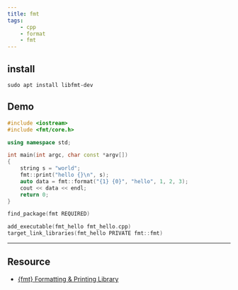 ```yaml
---
title: fmt
tags:   
    - cpp
    - format
    - fmt
---
```


## install
```
sudo apt install libfmt-dev
```

## Demo
```cpp title="fmt_hello.cpp"
#include <iostream>
#include <fmt/core.h>

using namespace std;

int main(int argc, char const *argv[])
{
    string s = "world";
    fmt::print("hello {}\n", s);
    auto data = fmt::format("{1} {0}", "hello", 1, 2, 3);
    cout << data << endl;
    return 0;
}
```

```c title="CMakeLists.txt"
find_package(fmt REQUIRED)

add_executable(fmt_hello fmt_hello.cpp)
target_link_libraries(fmt_hello PRIVATE fmt::fmt)
```

---

## Resource
- [{fmt} Formatting & Printing Library](https://hackingcpp.com/cpp/libs/fmt.html)

